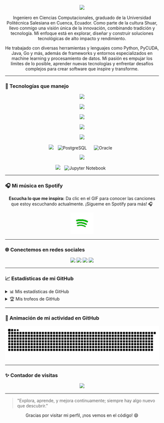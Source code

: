 <p align="center"> 
  <img src="https://capsule-render.vercel.app/api?type=waving&height=200&text=¡Hola!%20Soy%20Kaar%20Joseph%20👋&fontAlign=50&fontAlignY=40&color=gradient"/> 
</p> 
<p align="center"> 
  Ingeniero en Ciencias Computacionales, graduado de la Universidad Politécnica Salesiana en Cuenca, Ecuador. Como parte de la cultura Shuar, llevo conmigo una visión única de la innovación, combinando tradición y tecnología. Mi enfoque está en explorar, diseñar y construir soluciones tecnológicas de alto impacto y rendimiento. 
</p> 
<p align="center"> 
  He trabajado con diversas herramientas y lenguajes como Python, PyCUDA, Java, Go y más, además de frameworks y entornos especializados en machine learning y procesamiento de datos. Mi pasión es empujar los límites de lo posible, aprender nuevas tecnologías y enfrentar desafíos complejos para crear software que inspire y transforme. 
</p>

---

### 🚀 Tecnologías que manejo
<p align="center">
  <img src="https://capsule-render.vercel.app/api?type=rect&color=gradient&height=25&section=header&text=Lenguajes%20de%20Programación&fontSize=15&fontColor=fff"/>
</p>
<p align="center">
  <img src="https://skillicons.dev/icons?i=python,java,cpp,js,ts,html,css,go&theme=dark"/>
</p>

<p align="center">
  <img src="https://capsule-render.vercel.app/api?type=rect&color=gradient&height=25&section=header&text=Frameworks%20y%20Librerías&fontSize=15&fontColor=fff"/>
</p>
<p align="center">
  <img src="https://skillicons.dev/icons?i=angular,flask,django,spring,opencv,firebase&theme=dark"/>
</p>

<p align="center">
  <img src="https://capsule-render.vercel.app/api?type=rect&color=gradient&height=25&section=header&text=Bases%20de%20Datos&fontSize=15&fontColor=fff"/>
</p>
<p align="center">
  <img src="https://skillicons.dev/icons?i=mysql,mongodb,sqlite&theme=dark"/>
  <img src="https://img.icons8.com/color/48/000000/postgreesql.png" alt="PostgreSQL" style="margin: 0 10px;"/>
  <img src="https://img.icons8.com/color/48/000000/oracle-logo.png" alt="Oracle" style="margin: 0 10px;"/>
</p>

<p align="center">
  <img src="https://capsule-render.vercel.app/api?type=rect&color=gradient&height=25&section=header&text=Herramientas%20y%20Entornos%20de%20Desarrollo&fontSize=15&fontColor=fff"/>
</p>
<p align="center">
  <img src="https://skillicons.dev/icons?i=anaconda,androidstudio,vscode,visualstudio,eclipse,docker,git,linux&theme=dark"/>
  <img src="https://upload.wikimedia.org/wikipedia/commons/thumb/3/38/Jupyter_logo.svg/48px-Jupyter_logo.svg.png" alt="Jupyter Notebook" style="margin: 0 10px;"/>
</p>

---

### 🎧 Mi música en Spotify
<p align="center">
  <strong>Escucha lo que me inspira:</strong> Da clic en el GIF para conocer las canciones que estoy escuchando actualmente. ¡Sígueme en Spotify para más! 🎧
</p>

<p align="center">
  <a href="https://open.spotify.com/user/22uk6twzqkczc4hvfa3rorf6q" target="_blank">
    <img src="spotifyVF.gif" width="15%" alt="Mi música en Spotify">
  </a>
</p>


---

### 🌐 Conectemos en redes sociales
<p align="center">
  <a href="https://www.linkedin.com/in/kaar-joseph-5612481a2/"><img src="https://img.shields.io/badge/LinkedIn-0077B5?style=for-the-badge&logo=linkedin&logoColor=white"/></a>
  <a href="https://github.com/KaarJoseph"><img src="https://img.shields.io/badge/GitHub-000000?style=for-the-badge&logo=github&logoColor=white"/></a>
  <a href="https://www.facebook.com/KaarUnkuchSaant"><img src="https://img.shields.io/badge/Facebook-1877F2?style=for-the-badge&logo=facebook&logoColor=white"/></a>
  <a href="https://www.instagram.com/kaar_joseph/"><img src="https://img.shields.io/badge/Instagram-E4405F?style=for-the-badge&logo=instagram&logoColor=white"/></a>
</p>

---

### 📈 Estadísticas de mi GitHub
<details>
  <summary>📊 Mis estadísticas de GitHub</summary>
  <p align="center">
    <img src="https://github-readme-stats.vercel.app/api?username=KaarJoseph&show_icons=true&theme=radical&count_private=true&hide=prs"/>
  </p>
</details>

<details>
  <summary>🏆 Mis trofeos de GitHub</summary>
  <p align="center">
    <img src="https://github-profile-trophy.vercel.app/?username=KaarJoseph&theme=gruvbox&no-bg=true&margin-w=15&margin-h=15"/>
  </p>
</details>

---

### 🐍 Animación de mi actividad en GitHub
<p align="center">
  <img src="https://raw.githubusercontent.com/KaarJoseph/KaarJoseph/output/github-contribution-grid-snake-dark.svg" alt="GitHub Snake Animation">
</p>

---

### ✨ Contador de visitas
<p align="center">
  <img src="https://komarev.com/ghpvc/?username=KaarJoseph&label=Visitas%20al%20perfil&color=ff69b4&style=flat"/>
</p>

---

> "Explora, aprende, y mejora continuamente; siempre hay algo nuevo que descubrir."

<p align="center">Gracias por visitar mi perfil, ¡nos vemos en el código! 😄</p>
